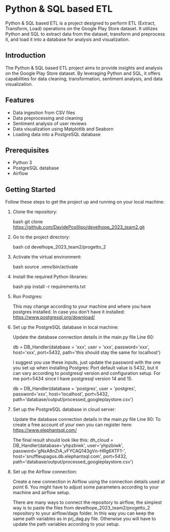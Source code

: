 # Python & SQL based ETL

Python & SQL based ETL is a project designed to perform ETL (Extract, Transform, Load) operations on the Google Play Store dataset. It utilizes Python and SQL to extract data from the dataset, transform and preprocess it, and load it into a database for analysis and visualization.

## Introduction

The Python & SQL based ETL project aims to provide insights and analysis on the Google Play Store dataset. By leveraging Python and SQL, it offers capabilities for data cleaning, transformation, sentiment analysis, and data visualization.

## Features

- Data ingestion from CSV files
- Data preprocessing and cleaning
- Sentiment analysis of user reviews
- Data visualization using Matplotlib and Seaborn
- Loading data into a PostgreSQL database

## Prerequisites

- Python 3
- PostgreSQL database
- Airflow

## Getting Started

Follow these steps to get the project up and running on your local machine:

1. Clone the repository:

   bash
   git clone https://github.com/DavidePosillipo/develhope_2023_team2.git

2. Go to the project directory:

   bash
   cd develhope_2023_team2/progetto_2

3. Activate the virtual environment:

   bash
   source .venv/bin/activate

4. Install the required Python libraries:

    bash
    pip install -r requirements.txt

5. Run Postgres:

   This may change according to your machine and where you have postgres installed.
   In case you don't have it installed: https://www.postgresql.org/download/

6. Set up the PostgreSQL database in local machine:

   Update the database connection details in the main.py file Line 60:

   db = DB_Handler(database = 'xxx', user = 'xxx', password='xxx', host='xxx', port=5432, path='this should stay the same for localhost')

   I suggest you use these inputs, just update the password with the one you set up when installing Postgres:
   Port default value is 5432, but it can vary according to postgresql version and configuration setup. For me port=5434 since I have postgresql version 14 and 15.

   db = DB_Handler(database = 'postgres', user = 'postgres', password='xxx', host='localhost', port=5432, path='database/output/processed_googleplaystore.csv')

7. Set up the PostgreSQL database in cloud server:

   Update the database connection details in the main.py file Line 80:
   To create a free account of your own you can register here: https://www.elephantsql.com/

   The final result should look like this:
   dh_cloud = DB_Handler(database='yhpzbiwk', user='yhpzbiwk', password='gNxA8nZrA_vFYCAQ143gVn-HRg6XTF1-', host='snuffleupagus.db.elephantsql.com', port=5432, path='database/output/processed_googleplaystore.csv')


8. Set up the Airflow connection:

   Create a new connection in Airflow using the connection details used at point 6.
   You might have to adjust some parameters according to your machine and airflow setup.
   
   There are many ways to connect the repository to airflow, the simplest way is to paste the files from develhope_2023_team2/progetto_2 repository to your airflow/dags folder. In this way you can keep the same path variables as in prj_dag.py file.
   Otherwise you will have to update the path variables according to your setup.